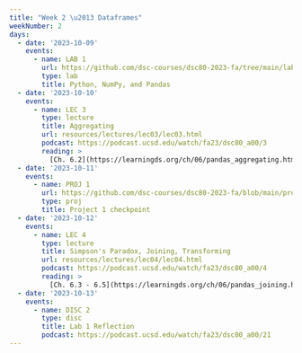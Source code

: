 ```yaml
---
title: "Week 2 \u2013 Dataframes"
weekNumber: 2
days:
  - date: '2023-10-09'
    events:
      - name: LAB 1
        url: https://github.com/dsc-courses/dsc80-2023-fa/tree/main/labs/lab01
        type: lab
        title: Python, NumPy, and Pandas
  - date: '2023-10-10'
    events:
      - name: LEC 3
        type: lecture
        title: Aggregating
        url: resources/lectures/lec03/lec03.html
        podcast: https://podcast.ucsd.edu/watch/fa23/dsc80_a00/3
        reading: >
          [Ch. 6.2](https://learningds.org/ch/06/pandas_aggregating.html)
  - date: '2023-10-11'
    events:
      - name: PROJ 1
        url: https://github.com/dsc-courses/dsc80-2023-fa/blob/main/projects/01-gradebook/project.ipynb
        type: proj
        title: Project 1 checkpoint
  - date: '2023-10-12'
    events:
      - name: LEC 4
        type: lecture
        title: Simpson's Paradox, Joining, Transforming
        url: resources/lectures/lec04/lec04.html
        podcast: https://podcast.ucsd.edu/watch/fa23/dsc80_a00/4
        reading: >
          [Ch. 6.3 - 6.5](https://learningds.org/ch/06/pandas_joining.html)
  - date: '2023-10-13'
    events:
      - name: DISC 2
        type: disc
        title: Lab 1 Reflection
        podcast: https://podcast.ucsd.edu/watch/fa23/dsc80_a00/21
---
```

